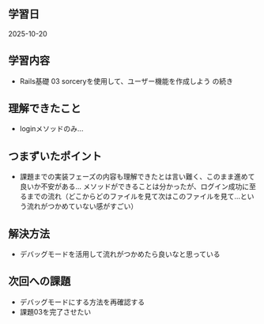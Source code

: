 ## 学習日
2025-10-20
## 学習内容
- Rails基礎 03 sorceryを使用して、ユーザー機能を作成しよう の続き
## 理解できたこと
- loginメソッドのみ...
## つまずいたポイント
- 課題までの実装フェーズの内容も理解できたとは言い難く、このまま進めて良いか不安がある...
  メソッドができることは分かったが、ログイン成功に至るまでの流れ（どこからどのファイルを見て次はこのファイルを見て...という流れがつかめていない感がすごい）
## 解決方法
- デバッグモードを活用して流れがつかめたら良いなと思っている
## 次回への課題
- デバッグモードにする方法を再確認する
- 課題03を完了させたい